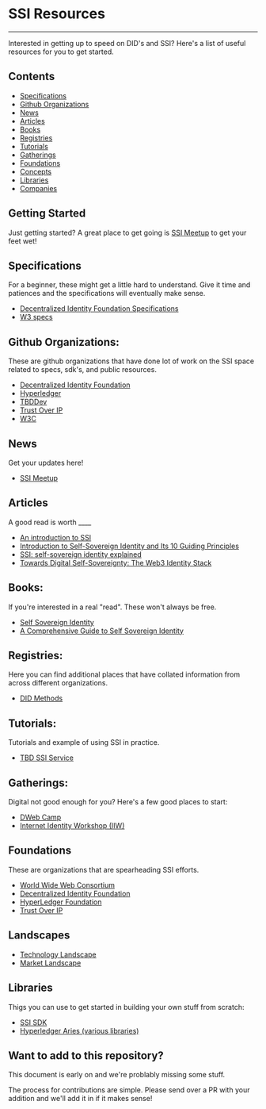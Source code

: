 # SSI Resources

---

Interested in getting up to speed on DID's and SSI? Here's a list of useful
resources for you to get started.

## Contents

- [Specifications](#specifications)
- [Github Organizations](#github-organizations)
- [News](#news)
- [Articles](#articles)
- [Books](#books)
- [Registries](#registries)
- [Tutorials](#tutorials)
- [Gatherings](#gatherings)
- [Foundations](#foundations)
- [Concepts](#concepts)
- [Libraries](#libraries)
- [Companies](#companies)

## Getting Started

Just getting started? A great place to get going is [SSI
Meetup](https://ssimeetup.org/) to get your feet wet!

## Specifications

For a beginner, these might get a little hard to understand. Give it time and
patiences and the specifications will eventually make sense.

- [Decentralized Identity Foundation Specifications](https://identity.foundation/)
- [W3 specs](https://www.w3.org/TR/did-core/)

## Github Organizations:

These are github organizations that have done lot of work on the SSI space
related to specs, sdk's, and public resources.

- [Decentralized Identity Foundation](https://github.com/decentralized-identity)
- [Hyperledger](https://github.com/hyperledger/)
- [TBDDev](https://github.com/TBD54566975)
- [Trust Over IP](https://github.com/trustoverip)
- [W3C](https://github.com/w3c)

## News

Get your updates here!

- [SSI Meetup](https://ssimeetup.org/)

## Articles

A good read is worth \_\_\_\_

- [An introduction to SSI](https://ssi-ambassador.medium.com/an-introduction-to-self-sovereign-identity-ssi-916eb42f0490)
- [Introduction to Self-Sovereign Identity and Its 10 Guiding Principles](https://medium.com/metadium/introduction-to-self-sovereign-identity-and-its-10-guiding-principles-97c1ba603872)
- [SSI: self-sovereign identity explained](https://medium.com/geekculture/ssi-self-sovereign-identity-explained-b7d8cb9ae9c0)
- [Towards Digital Self-Sovereignty: The Web3 Identity Stack](https://medium.com/1kxnetwork/towards-digital-self-sovereignty-the-web3-identity-stack-874d5e015bae)

## Books:

If you're interested in a real "read". These won't always be free.

- [Self Sovereign Identity](https://www.manning.com/books/self-sovereign-identity)
- [A Comprehensive Guide to Self Sovereign Identity](https://www.amazon.in/Comprehensive-Guide-Self-Sovereign-Identity-ebook/dp/B07Q3TXLDP)

## Registries:

Here you can find additional places that have collated information from across
different organizations.

- [DID Methods](https://www.w3.org/TR/did-spec-registries/#did-methods)

## Tutorials:

Tutorials and example of using SSI in practice.

- [TBD SSI Service](https://frankhinek.com/getting-started-with-tbds-ssi-service/)

## Gatherings:

Digital not good enough for you? Here's a few good places to start:

- [ DWeb Camp ](https://dwebcamp.org/)
- [ Internet Identity Workshop (IIW)](https://internetidentityworkshop.com/)

## Foundations

These are organizations that are spearheading SSI efforts.

- [World Wide Web Consortium](https://www.w3.org/)
- [Decentralized Identity Foundation](https://identity.foundation/)
- [HyperLedger Foundation](https://www.hyperledger.org/)
- [Trust Over IP](https://trustoverip.org/)

## Landscapes

- [Technology Landscape](./technology_landscape.md)
- [Market Landscape](./market_landscape.md)

## Libraries

Thigs you can use to get started in building your own stuff from scratch:

- [SSI SDK](https://github.com/TBD54566975/ssi-sdk)
- [Hyperledger Aries (various libraries)](https://github.com/hyperledger)

## Want to add to this repository?

This document is early on and we're problably missing some stuff.

The process for contributions are simple. Please send over a PR with your
addition and we'll add it in if it makes sense!
